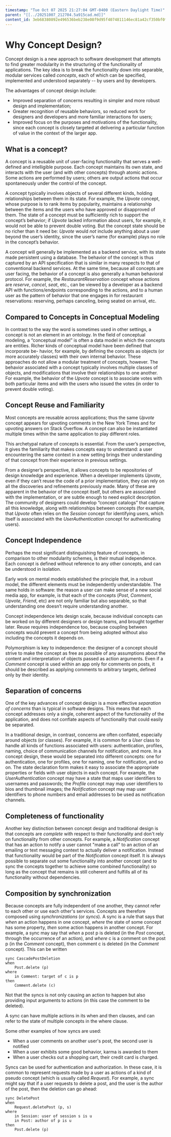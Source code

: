 ```yaml
---
timestamp: "Tue Oct 07 2025 21:27:04 GMT-0400 (Eastern Daylight Time)"
parent: "[[../20251007_212704.5a915cad.md]]"
content_id: 3eb68380892e496536beb238e08f9d95f4074811146ec81a42cf350bf0f286b5
---
```


# Why Concept Design?

Concept design is a new approach to software development that attempts to find
greater modularity in the structuring of the functionality of applications. The
key idea is to break the functionality down into separable, modular services
called _concepts_, each of which can be specified, implemented and understood
separately -- by users and by developers.

The advantages of concept design include:

- Improved separation of concerns resulting in simpler and more robust design
  and implementation;
- Greater recognition of reusable behaviors, so reduced work for designers and
  developers and more familiar interactions for users;
- Improved focus on the purposes and motivations of the functionality, since
  each concept is closely targeted at delivering a particular function of value
  in the context of the larger app.

## What is a concept?

A concept is a reusable unit of user-facing functionality that serves a
well-defined and intelligible purpose. Each concept maintains its own state, and
interacts with the user (and with other concepts) through atomic actions. Some
actions are performed by users; others are output actions that occur
spontaneously under the control of the concept.

A concept typically involves objects of several different kinds, holding
relationships between them in its state. For example, the _Upvote_ concept,
whose purpose is to rank items by popularity, maintains a relationship between
the items and the users who have approved or disapproved of them. The state of a
concept must be sufficiently rich to support the concept’s behavior; if _Upvote_
lacked information about users, for example, it would not be able to prevent
double voting. But the concept state should be no richer than it need be:
_Upvote_ would _not_ include anything about a user beyond the user’s identity,
since the user’s name (for example) plays no role in the concept’s behavior.

A concept will generally be implemented as a backend service, with its state
made persistent using a database. The behavior of the concept is thus captured
by an API specification that is similar in many respects to that of conventional
backend services. At the same time, because all concepts are user facing, the
behavior of a concept is also generally a human behavioral protocol. For
example, the _RestaurantReservation_ concept whose actions are _reserve_,
_cancel_, _seat_, etc., can be viewed by a developer as a backend API with
functions/endpoints corresponding to the actions, and to a human user as the
pattern of behavior that one engages in for restaurant reservations: reserving,
perhaps canceling, being seated on arrival, etc.

## Compared to Concepts in Conceptual Modeling

In contrast to the way the word is sometimes used in other settings, a concept
is not an element in an ontology. In the field of conceptual modeling, a
“conceptual model” is often a data model in which the concepts are entities.
Richer kinds of conceptual model have been defined that incorporate be- havior,
for example, by defining the concepts as objects (or more accurately classes)
with their own internal behavior. These approaches do not allow a modular
treatment of concepts, however. The behavior associated with a concept typically
involves multiple classes of objects, and modifications that involve their
relationships to one another. For example, the behavior of the _Upvote_ concept
is to associate votes with both particular items and with the users who issued
the votes (in order to prevent double voting).

## Concept Reuse and Familiarity

Most concepts are reusable across applications; thus the same _Upvote_ concept
appears for upvoting comments in the New York Times and for upvoting answers on
Stack Overflow. A concept can also be instantiated multiple times within the
same application to play different roles.

This archetypal nature of concepts is essential. From the user’s perspective, it
gives the familiarity that makes concepts easy to understand: a user
encountering the same context in a new setting brings their understanding of
that concept from their experience in previous settings.

From a designer’s perspective, it allows concepts to be repositories of design
knowledge and experience. When a developer implements _Upvote_, even if they
can’t reuse the code of a prior implementation, they can rely on all the
discoveries and refinements previously made. Many of these are apparent in the
behavior of the concept itself, but others are associated with the
implementation, or are subtle enough to need explicit description. The community
of designers could develop “concept catalogs” that capture all this knowledge,
along with relationships between concepts (for example, that _Upvote_ often
relies on the _Session_ concept for identifying users, which itself is
associated with the _UserAuthentication_ concept for authenticating users).

## Concept Independence

Perhaps the most significant distinguishing feature of concepts, in comparison
to other modularity schemes, is their mutual independence. Each concept is
defined without reference to any other concepts, and can be understood in
isolation.

Early work on mental models established the principle that, in a robust model,
the different elements must be independently understandable. The same holds in
software: the reason a user can make sense of a new social media app, for
example, is that each of the concepts (_Post_, _Comment_, _Upvote_, _Friend_,
etc) are not only familiar but also separable, so that understanding one doesn’t
require understanding another.

Concept independence lets design scale, because individual concepts can be
worked on by different designers or design teams, and brought together later.
Reuse requires independence too, because coupling between concepts would prevent
a concept from being adopted without also including the concepts it depends on.

Polymorphism is key to independence: the designer of a concept should strive to
make the concept as free as possible of any assumptions about the content and
interpretation of objects passed as action arguments. Even if a _Comment_
concept is used within an app only for comments on posts, it should be described
as applying comments to arbitrary targets, defined only by their identity.

## Separation of concerns

One of the key advances of concept design is a more effective _separation of
concerns_ than is typical in software designs. This means that each concept
addresses only a single, coherent aspect of the functionality of the
application, and does not conflate aspects of functionality that could easily be
separated.

In a traditional design, in contrast, concerns are often conflated, especially
around objects (or classes). For example, it is common for a _User_ class to
handle all kinds of functions associated with users: authentication, profiles,
naming, choice of communication channels for notification, and more. In a
concept design, these would be separated into different concepts: one for
authentication, one for profiles, one for naming, one for notification, and so
on. The state declaration form makes it easy to associate the appropriate
properties or fields with user objects in each concept. For example, the
_UserAuthentication_ concept may have a state that maps user identifiers to
usernames and passwords; the _Profile_ concept may map user identifiers to bios
and thumbnail images; the _Notification_ concept may map user identifiers to
phone numbers and email addresses to be used as notification channels.

## Completeness of functionality

Another key distinction between concept design and traditional design is that
concepts are _complete_ with respect to their functionality and don't rely on
functionality from other concepts. For example, a _Notification_ concept that
has an action to notify a user cannot "make a call" to an action of an emailing
or text messaging context to actually deliver a notification. Instead that
functionality would be part of the _Notification_ concept itself. It is always
possible to separate out some functionality into another concept (and to sync
the concepts together to achieve some combined functionality) so long as the
concept that remains is still coherent and fulfills all of its functionality
without dependencies.

## Composition by synchronization

Because concepts are fully independent of one another, they cannot refer to each
other or use each other's services. Concepts are therefore composed using
_synchronizations_ (or _syncs_). A sync is a rule that says that _when_ an
action happens in one concept, _where_ the state of some concept has some
property, _then_ some action happens in another concept. For example, a sync may
say that _when_ a post p is deleted (in the _Post_ concept, through the
occurrence of an action), and _where_ c is a comment on the post p (in the
_Comment_ concept), then comment c is deleted (in the _Comment_ concept). This
can be written

```
sync CascadePostDeletion
when 
	Post.delete (p)
where 
	in Comment: target of c is p
then 
	Comment.delete (c)
```

Not that the syncs is not only causing an action to happen but also providing
input arguments to actions (in this case the comment to be deleted).

A sync can have multiple actions in its when and then clauses, and can refer to
the state of multiple concepts in the where clause.

Some other examples of how syncs are used:

- When a user comments on another user's post, the second user is notified
- When a user exhibits some good behavior, karma is awarded to them
- When a user checks out a shopping cart, their credit card is charged.

Syncs can be used for authentication and authorization. In these case, it is
common to represent requests made by a user as actions of a kind of pseudo
concept (which is usually called _Request_). For example, a sync might say that
if a user requests to delete a post, and the user is the author of the post,
then the deletion can go ahead:

```
sync DeletePost
when 
	Request.deletePost (p, s)
where 
	in Session: user of session s is u
	in Post: author of p is u
then 
	Post.delete (p)
```

